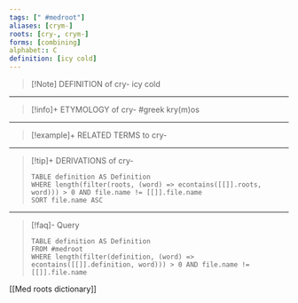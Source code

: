 ```yaml
---
tags: [" #medroot"]
aliases: [crym-]
roots: [cry-, crym-]
forms: [combining]
alphabet:: C
definition: [icy cold]
---
```

>[!Note] DEFINITION of cry-
>icy cold
_____
>[!info]+ ETYMOLOGY of cry-
>#greek kry(m)os
_____
>[!example]+ RELATED TERMS to cry-
>
_____
>[!tip]+ DERIVATIONS of cry-
>```dataview
>TABLE definition AS Definition 
>WHERE length(filter(roots, (word) => econtains([[]].roots, word))) > 0 AND file.name != [[]].file.name
>SORT file.name ASC
>```
_____
>[!faq]- Query
>```dataview
>TABLE definition AS Definition
>FROM #medroot
>WHERE length(filter(definition, (word) => econtains([[]].definition, word))) > 0 AND file.name != [[]].file.name
>```

[[Med roots dictionary]]